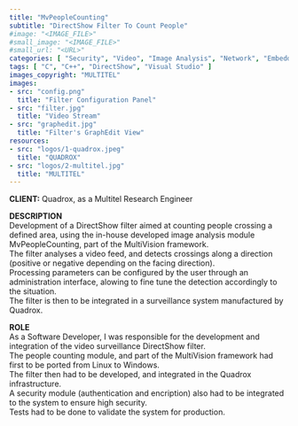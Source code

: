 ```yaml
---
title: "MvPeopleCounting"
subtitle: "DirectShow Filter To Count People"
#image: "<IMAGE_FILE>"
#small_image: "<IMAGE_FILE>"
#small_url: "<URL>"
categories: [ "Security", "Video", "Image Analysis", "Network", "Embedded" ]
tags: [ "C", "C++", "DirectShow", "Visual Studio" ]
images_copyright: "MULTITEL"
images:
- src: "config.png"
  title: "Filter Configuration Panel"
- src: "filter.jpg"
  title: "Video Stream"
- src: "graphedit.jpg"
  title: "Filter's GraphEdit View"
resources:
- src: "logos/1-quadrox.jpeg"
  title: "QUADROX"
- src: "logos/2-multitel.jpg"
  title: "MULTITEL"
---
```


<b>CLIENT:</b> Quadrox, as a Multitel Research Engineer<br>

<b>DESCRIPTION</b><br>
Development of a DirectShow filter aimed at counting people crossing a defined area, using the in-house developed image analysis module MvPeopleCounting, part of the MultiVision framework.<br>
The filter analyses a video feed, and detects crossings along a direction (positive or negative depending on the facing direction).<br>
Processing parameters can be configured by the user through an administration interface, alowing to fine tune the detection accordingly to the situation.<br>
The filter is then to be integrated in a surveillance system manufactured by Quadrox.<br>

<b>ROLE</b><br>
As a Software Developer, I was responsible for the development and integration of the video surveillance DirectShow filter.<br>
The people counting module, and part of the MultiVision framework had first to be ported from Linux to Windows.<br>
The filter then had to be developed, and integrated in the Quadrox infrastructure.<br>
A security module (authentication and encription) also had to be integrated to the system to ensure high security.<br>
Tests had to be done to validate the system for production.<br>
